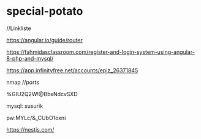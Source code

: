 # special-potato

//Linkliste

https://angular.io/guide/router

https://fahmidasclassroom.com/register-and-login-system-using-angular-8-php-and-mysql/


https://app.infinityfree.net/accounts/epiz_26371845


nmap  //ports


%GIU2Q2W!@BbxNdcvSXD

mysql: susurik


pw:MYLc/&_CUbO1oxni


https://nestjs.com/
